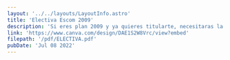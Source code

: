 ```yaml
---
layout: '../../layouts/LayoutInfo.astro'
title: 'Electiva Escom 2009'
description: 'Si eres plan 2009 y ya quieres titularte, necesitaras la electiva y aqui esta lo que debes saber.'
link: 'https://www.canva.com/design/DAE1S2W8Vrc/view?embed'
filepath: '/pdf/ELECTIVA.pdf'
pubDate: 'Jul 08 2022'
---
```

